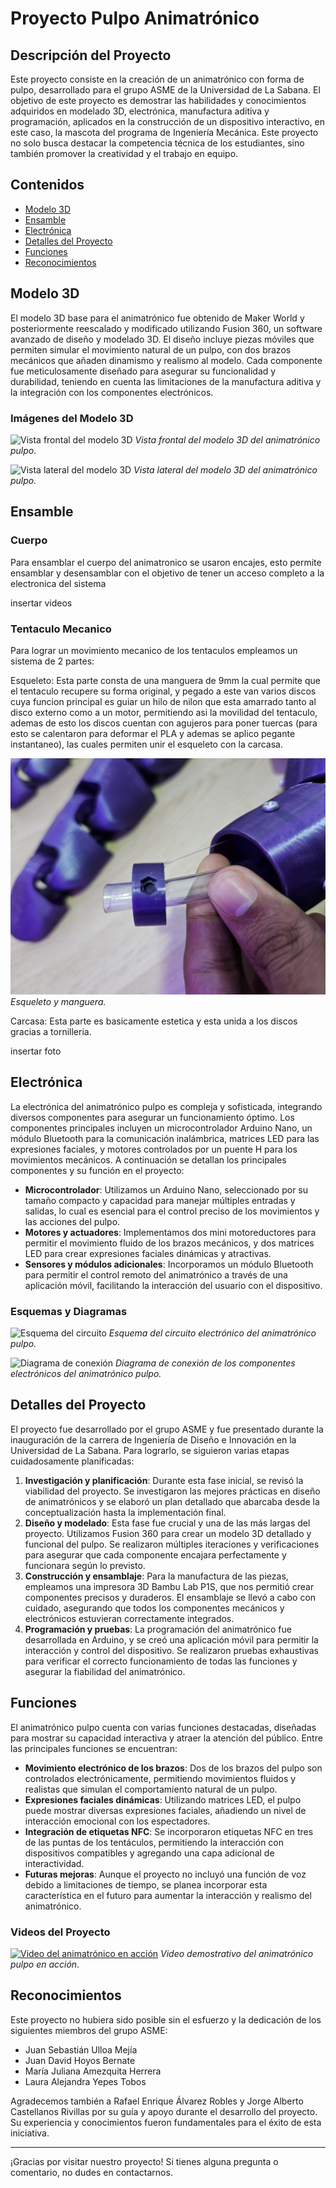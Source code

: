 # Proyecto Pulpo Animatrónico

## Descripción del Proyecto

Este proyecto consiste en la creación de un animatrónico con forma de pulpo, desarrollado para el grupo ASME de la Universidad de La Sabana. El objetivo de este proyecto es demostrar las habilidades y conocimientos adquiridos en modelado 3D, electrónica, manufactura aditiva y programación, aplicados en la construcción de un dispositivo interactivo, en este caso, la mascota del programa de Ingeniería Mecánica. Este proyecto no solo busca destacar la competencia técnica de los estudiantes, sino también promover la creatividad y el trabajo en equipo.

## Contenidos

- [Modelo 3D](#modelo-3d)
- [Ensamble](#ensamble)
- [Electrónica](#electrónica)
- [Detalles del Proyecto](#detalles-del-proyecto)
- [Funciones](#funciones)
- [Reconocimientos](#reconocimientos)

## Modelo 3D

El modelo 3D base para el animatrónico fue obtenido de Maker World y posteriormente reescalado y modificado utilizando Fusion 360, un software avanzado de diseño y modelado 3D. El diseño incluye piezas móviles que permiten simular el movimiento natural de un pulpo, con dos brazos mecánicos que añaden dinamismo y realismo al modelo. Cada componente fue meticulosamente diseñado para asegurar su funcionalidad y durabilidad, teniendo en cuenta las limitaciones de la manufactura aditiva y la integración con los componentes electrónicos.

### Imágenes del Modelo 3D

![Vista frontal del modelo 3D](images/modelo_3d_frontal.jpg)
*Vista frontal del modelo 3D del animatrónico pulpo.*

![Vista lateral del modelo 3D](images/modelo_3d_lateral.jpg)
*Vista lateral del modelo 3D del animatrónico pulpo.*

## Ensamble

### Cuerpo

Para ensamblar el cuerpo del animatronico se usaron encajes, esto permite ensamblar y desensamblar con el objetivo de tener un acceso completo a la electronica del sistema

insertar videos

### Tentaculo Mecanico

Para lograr un movimiento mecanico de los tentaculos empleamos un sistema de 2 partes:

Esqueleto: Esta parte consta de una manguera de 9mm la cual permite que el tentaculo recupere su forma original, y pegado a este van varios discos cuya funcion principal es guiar un hilo de nilon que esta amarrado tanto al disco externo como a un motor, permitiendo asi la movilidad del tentaculo, ademas de esto los discos cuentan con agujeros para poner tuercas (para esto se calentaron para deformar el PLA y ademas se aplico pegante instantaneo), las cuales permiten unir el esqueleto con la carcasa.

![Esqueleto](Images/Esqueleto.jpg)
*Esqueleto y manguera.*

Carcasa: Esta parte es basicamente estetica y esta unida a los discos gracias a tornilleria.

insertar foto

## Electrónica

La electrónica del animatrónico pulpo es compleja y sofisticada, integrando diversos componentes para asegurar un funcionamiento óptimo. Los componentes principales incluyen un microcontrolador Arduino Nano, un módulo Bluetooth para la comunicación inalámbrica, matrices LED para las expresiones faciales, y motores controlados por un puente H para los movimientos mecánicos. A continuación se detallan los principales componentes y su función en el proyecto:

- **Microcontrolador**: Utilizamos un Arduino Nano, seleccionado por su tamaño compacto y capacidad para manejar múltiples entradas y salidas, lo cual es esencial para el control preciso de los movimientos y las acciones del pulpo.
- **Motores y actuadores**: Implementamos dos mini motoreductores para permitir el movimiento fluido de los brazos mecánicos, y dos matrices LED para crear expresiones faciales dinámicas y atractivas.
- **Sensores y módulos adicionales**: Incorporamos un módulo Bluetooth para permitir el control remoto del animatrónico a través de una aplicación móvil, facilitando la interacción del usuario con el dispositivo.

### Esquemas y Diagramas

![Esquema del circuito](images/esquema_circuito.jpg)
*Esquema del circuito electrónico del animatrónico pulpo.*

![Diagrama de conexión](images/diagrama_conexion.jpg)
*Diagrama de conexión de los componentes electrónicos del animatrónico pulpo.*

## Detalles del Proyecto

El proyecto fue desarrollado por el grupo ASME y fue presentado durante la inauguración de la carrera de Ingeniería de Diseño e Innovación en la Universidad de La Sabana. Para lograrlo, se siguieron varias etapas cuidadosamente planificadas:

1. **Investigación y planificación**: Durante esta fase inicial, se revisó la viabilidad del proyecto. Se investigaron las mejores prácticas en diseño de animatrónicos y se elaboró un plan detallado que abarcaba desde la conceptualización hasta la implementación final.
2. **Diseño y modelado**: Esta fase fue crucial y una de las más largas del proyecto. Utilizamos Fusion 360 para crear un modelo 3D detallado y funcional del pulpo. Se realizaron múltiples iteraciones y verificaciones para asegurar que cada componente encajara perfectamente y funcionara según lo previsto.
3. **Construcción y ensamblaje**: Para la manufactura de las piezas, empleamos una impresora 3D Bambu Lab P1S, que nos permitió crear componentes precisos y duraderos. El ensamblaje se llevó a cabo con cuidado, asegurando que todos los componentes mecánicos y electrónicos estuvieran correctamente integrados.
4. **Programación y pruebas**: La programación del animatrónico fue desarrollada en Arduino, y se creó una aplicación móvil para permitir la interacción y control del dispositivo. Se realizaron pruebas exhaustivas para verificar el correcto funcionamiento de todas las funciones y asegurar la fiabilidad del animatrónico.

## Funciones

El animatrónico pulpo cuenta con varias funciones destacadas, diseñadas para mostrar su capacidad interactiva y atraer la atención del público. Entre las principales funciones se encuentran:

- **Movimiento electrónico de los brazos**: Dos de los brazos del pulpo son controlados electrónicamente, permitiendo movimientos fluidos y realistas que simulan el comportamiento natural de un pulpo.
- **Expresiones faciales dinámicas**: Utilizando matrices LED, el pulpo puede mostrar diversas expresiones faciales, añadiendo un nivel de interacción emocional con los espectadores.
- **Integración de etiquetas NFC**: Se incorporaron etiquetas NFC en tres de las puntas de los tentáculos, permitiendo la interacción con dispositivos compatibles y agregando una capa adicional de interactividad.
- **Futuras mejoras**: Aunque el proyecto no incluyó una función de voz debido a limitaciones de tiempo, se planea incorporar esta característica en el futuro para aumentar la interacción y realismo del animatrónico.

### Videos del Proyecto

[![Video del animatrónico en acción](images/video_thumbnail.jpg)](videos/animatronico_accion.mp4)
*Video demostrativo del animatrónico pulpo en acción.*

## Reconocimientos

Este proyecto no hubiera sido posible sin el esfuerzo y la dedicación de los siguientes miembros del grupo ASME:

- Juan Sebastián Ulloa Mejía
- Juan David Hoyos Bernate
- María Juliana Amezquita Herrera
- Laura Alejandra Yepes Tobos

Agradecemos también a Rafael Enrique Álvarez Robles y Jorge Alberto Castellanos Rivillas por su guía y apoyo durante el desarrollo del proyecto. Su experiencia y conocimientos fueron fundamentales para el éxito de esta iniciativa.

---

¡Gracias por visitar nuestro proyecto! Si tienes alguna pregunta o comentario, no dudes en contactarnos.
